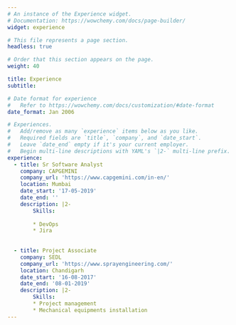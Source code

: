 ```yaml
---
# An instance of the Experience widget.
# Documentation: https://wowchemy.com/docs/page-builder/
widget: experience

# This file represents a page section.
headless: true

# Order that this section appears on the page.
weight: 40

title: Experience
subtitle:

# Date format for experience
#   Refer to https://wowchemy.com/docs/customization/#date-format
date_format: Jan 2006

# Experiences.
#   Add/remove as many `experience` items below as you like.
#   Required fields are `title`, `company`, and `date_start`.
#   Leave `date_end` empty if it's your current employer.
#   Begin multi-line descriptions with YAML's `|2-` multi-line prefix.
experience:
  - title: Sr Software Analyst
    company: CAPGEMINI
    company_url: 'https://www.capgemini.com/in-en/'
    location: Mumbai
    date_start: '17-05-2019'
    date_end: ''
    description: |2-
        Skills:
        
        * DevOps
        * Jira
                
        
  - title: Project Associate
    company: SEDL
    company_url: 'https://www.sprayengineering.com/'
    location: Chandigarh
    date_start: '16-08-2017'
    date_end: '08-01-2019'
    description: |2-
        Skills: 
        * Project management
        * Mechanical equipments installation
---
```

